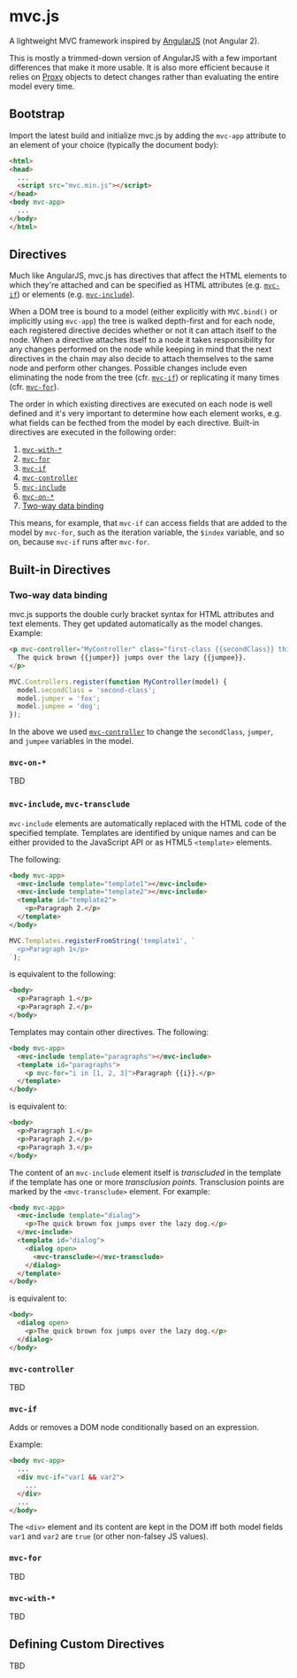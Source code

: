 # mvc.js

A lightweight MVC framework inspired by [AngularJS](https://angularjs.org/) (not Angular 2).

This is mostly a trimmed-down version of AngularJS with a few important
differences that make it more usable. It is also more efficient because it
relies on [Proxy](https://developer.mozilla.org/en-US/docs/Web/JavaScript/Reference/Global_Objects/Proxy)
objects to detect changes rather than evaluating the entire model every time.

## Bootstrap

Import the latest build and initialize mvc.js by adding the `mvc-app` attribute
to an element of your choice (typically the document body):

```html
<html>
<head>
  ...
  <script src="mvc.min.js"></script>
</head>
<body mvc-app>
  ...
</body>
</html>
```

## Directives

Much like AngularJS, mvc.js has directives that affect the HTML elements to which they're attached and can be specified as HTML attributes (e.g. [`mvc-if`](#mvc-if)) or elements (e.g. [`mvc-include`](#mvc-include-mvc-transclude)).

When a DOM tree is bound to a model (either explicitly with `MVC.bind()` or implicitly using `mvc-app`) the tree is walked depth-first and for each node, each registered directive decides whether or not it can attach itself to the node. When a directive attaches itself to a node it takes responsibility for any changes performed on the node while keeping in mind that the next directives in the chain may also decide to attach themselves to the same node and perform other changes. Possible changes include even eliminating the node from the tree (cfr. [`mvc-if`](#mvc-if)) or replicating it many times (cfr. [`mvc-for`](#mvc-for)).

The order in which existing directives are executed on each node is well defined and it's very important to determine how each element works, e.g. what fields can be fecthed from the model by each directive. Built-in directives are executed in the following order:

1. [`mvc-with-*`](#mvc-with-)
2. [`mvc-for`](#mvc-for)
3. [`mvc-if`](#mvc-if)
4. [`mvc-controller`](#mvc-controller)
5. [`mvc-include`](#mvc-include-mvc-transclude)
6. [`mvc-on-*`](#mvc-on-)
7. [Two-way data binding](#two-way-data-binding)

This means, for example, that `mvc-if` can access fields that are added to the model by `mvc-for`, such as the iteration variable, the `$index` variable, and so on, because `mvc-if` runs after `mvc-for`.

## Built-in Directives

### Two-way data binding

mvc.js supports the double curly bracket syntax for HTML attributes and text elements. They get updated automatically as the model changes. Example:

```html
<p mvc-controller="MyController" class="first-class {{secondClass}} third-class">
  The quick brown {{jumper}} jumps over the lazy {{jumpee}}.
</p>
```

```js
MVC.Controllers.register(function MyController(model) {
  model.secondClass = 'second-class';
  model.jumper = 'fox';
  model.jumpee = 'dog';
});
```

In the above we used [`mvc-controller`](#mvc-controller) to change the `secondClass`, `jumper`, and `jumpee` variables in the model.

### `mvc-on-*`

TBD

### `mvc-include`, `mvc-transclude`

`mvc-include` elements are automatically replaced with the HTML code of the specified template. Templates are identified by unique names and can be either provided to the JavaScript API or as HTML5 `<template>` elements.

The following:

```html
<body mvc-app>
  <mvc-include template="template1"></mvc-include>
  <mvc-include template="template2"></mvc-include>
  <template id="template2">
    <p>Paragraph 2.</p>
  </template>
</body>
```

```js
MVC.Templates.registerFromString('template1', `
  <p>Paragraph 1</p>
`);
```

is equivalent to the following:

```html
<body>
  <p>Paragraph 1.</p>
  <p>Paragraph 2.</p>
</body>
```

Templates may contain other directives. The following:

```html
<body mvc-app>
  <mvc-include template="paragraphs"></mvc-include>
  <template id="paragraphs">
    <p mvc-for="i in [1, 2, 3]">Paragraph {{i}}.</p>
  </template>
</body>
```

is equivalent to:

```html
<body>
  <p>Paragraph 1.</p>
  <p>Paragraph 2.</p>
  <p>Paragraph 3.</p>
</body>
```

The content of an `mvc-include` element itself is _transcluded_ in the template if the template has one or more _transclusion points_. Transclusion points are marked by the `<mvc-transclude>` element. For example:

```html
<body mvc-app>
  <mvc-include template="dialog">
    <p>The quick brown fox jumps over the lazy dog.</p>
  </mvc-include>
  <template id="dialog">
    <dialog open>
      <mvc-transclude></mvc-transclude>
    </dialog>
  </template>
</body>
```

is equivalent to:

```html
<body>
  <dialog open>
    <p>The quick brown fox jumps over the lazy dog.</p>
  </dialog>
</body>
```

### `mvc-controller`

TBD

### `mvc-if`

Adds or removes a DOM node conditionally based on an expression.

Example:

```html
<body mvc-app>
  ...
  <div mvc-if="var1 && var2">
    ...
  </div>
  ...
</body>
```

The `<div>` element and its content are kept in the DOM iff both model fields `var1` and `var2` are `true` (or other non-falsey JS values).

### `mvc-for`

TBD

### `mvc-with-*`

TBD

## Defining Custom Directives

TBD
